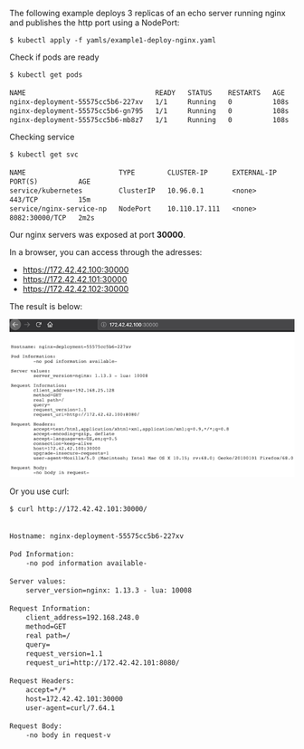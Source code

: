 The following example deploys 3 replicas of an echo server running nginx and publishes the http port using a NodePort:


```
$ kubectl apply -f yamls/example1-deploy-nginx.yaml
```

Check if pods are ready

```
$ kubectl get pods

NAME                                READY   STATUS    RESTARTS   AGE
nginx-deployment-55575cc5b6-227xv   1/1     Running   0          108s
nginx-deployment-55575cc5b6-gn795   1/1     Running   0          108s
nginx-deployment-55575cc5b6-mb8z7   1/1     Running   0          108s
```

Checking service

```
$ kubectl get svc

NAME                       TYPE        CLUSTER-IP      EXTERNAL-IP   PORT(S)          AGE
service/kubernetes         ClusterIP   10.96.0.1       <none>        443/TCP          15m
service/nginx-service-np   NodePort    10.110.17.111   <none>        8082:30000/TCP   2m2s
```

Our nginx servers was exposed at port **30000**.


In a browser, you can access through the adresses:

* https://172.42.42.100:30000
* https://172.42.42.101:30000
* https://172.42.42.102:30000

The result is below:

![Screen capture on the browser](nginx-echo-hello.png)

Or you use curl:

```
$ curl http://172.42.42.101:30000/


Hostname: nginx-deployment-55575cc5b6-227xv

Pod Information:
	-no pod information available-

Server values:
	server_version=nginx: 1.13.3 - lua: 10008

Request Information:
	client_address=192.168.248.0
	method=GET
	real path=/
	query=
	request_version=1.1
	request_uri=http://172.42.42.101:8080/

Request Headers:
	accept=*/*
	host=172.42.42.101:30000
	user-agent=curl/7.64.1

Request Body:
	-no body in request-v
```




